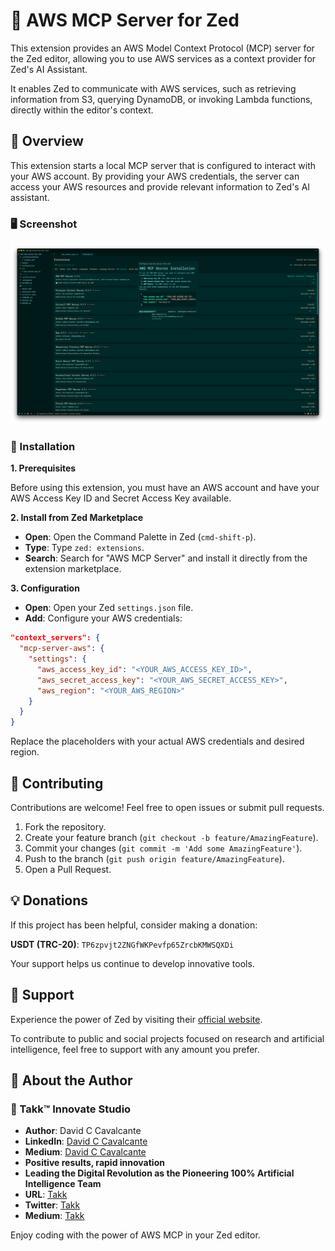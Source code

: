 # 💾 AWS MCP Server for Zed

This extension provides an AWS Model Context Protocol (MCP) server for the Zed editor, allowing you to use AWS services as a context provider for Zed's AI Assistant.

It enables Zed to communicate with AWS services, such as retrieving information from S3, querying DynamoDB, or invoking Lambda functions, directly within the editor's context.

## 🤖 Overview

This extension starts a local MCP server that is configured to interact with your AWS account. By providing your AWS credentials, the server can access your AWS resources and provide relevant information to Zed's AI assistant.

### 🖥️ Screenshot

![AWS MCP Server for Zed](https://github.com/Takk8IS/aws-mcp-server-for-zed/blob/main/assets/screenshot-01.png?raw=true)

### 💾 Installation

**1. Prerequisites**

Before using this extension, you must have an AWS account and have your AWS Access Key ID and Secret Access Key available.

**2. Install from Zed Marketplace**

- **Open**: Open the Command Palette in Zed (`cmd-shift-p`).
- **Type**: Type `zed: extensions`.
- **Search**: Search for "AWS MCP Server" and install it directly from the extension marketplace.

**3. Configuration**

- **Open**: Open your Zed `settings.json` file.
- **Add**: Configure your AWS credentials:

```json
"context_servers": {
  "mcp-server-aws": {
    "settings": {
      "aws_access_key_id": "<YOUR_AWS_ACCESS_KEY_ID>",
      "aws_secret_access_key": "<YOUR_AWS_SECRET_ACCESS_KEY>",
      "aws_region": "<YOUR_AWS_REGION>"
    }
  }
}
```

Replace the placeholders with your actual AWS credentials and desired region.

## 🤝 Contributing

Contributions are welcome! Feel free to open issues or submit pull requests.

1. Fork the repository.
2. Create your feature branch (`git checkout -b feature/AmazingFeature`).
3. Commit your changes (`git commit -m 'Add some AmazingFeature'`).
4. Push to the branch (`git push origin feature/AmazingFeature`).
5. Open a Pull Request.

## 💡 Donations

If this project has been helpful, consider making a donation:

**USDT (TRC-20)**: `TP6zpvjt2ZNGfWKPevfp65ZrcbKMWSQXDi`

Your support helps us continue to develop innovative tools.

## 🔧 Support

Experience the power of Zed by visiting their [official website](https://zed.dev/).

To contribute to public and social projects focused on research and artificial intelligence, feel free to support with any amount you prefer.

## 👥 About the Author

### 🧠 Takk™ Innovate Studio

- **Author**: David C Cavalcante
- **LinkedIn**: [David C Cavalcante](https://www.linkedin.com/in/hellodav/)
- **Medium**: [David C Cavalcante](https://medium.com/@davcavalcante/)
- **Positive results, rapid innovation**
- **Leading the Digital Revolution as the Pioneering 100% Artificial Intelligence Team**
- **URL**: [Takk](https://takk.ag/)
- **Twitter**: [Takk](https://twitter.com/takk8is/)
- **Medium**: [Takk](https://takk8is.medium.com/)

Enjoy coding with the power of AWS MCP in your Zed editor.

